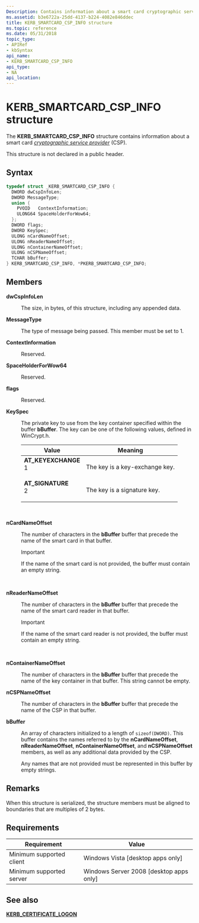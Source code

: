 ```yaml
---
Description: Contains information about a smart card cryptographic service provider (CSP).
ms.assetid: b3e6722a-25dd-4137-b224-4082e846ddec
title: KERB_SMARTCARD_CSP_INFO structure
ms.topic: reference
ms.date: 05/31/2018
topic_type: 
- APIRef
- kbSyntax
api_name: 
- KERB_SMARTCARD_CSP_INFO
api_type: 
- NA
api_location: 
---
```


# KERB\_SMARTCARD\_CSP\_INFO structure

The **KERB\_SMARTCARD\_CSP\_INFO** structure contains information about a smart card [*cryptographic service provider*](../secgloss/c-gly.md) (CSP).

This structure is not declared in a public header.

## Syntax


```C++
typedef struct _KERB_SMARTCARD_CSP_INFO {
  DWORD dwCspInfoLen;
  DWORD MessageType;
  union {
    PVOID   ContextInformation;
    ULONG64 SpaceHolderForWow64;
  };
  DWORD flags;
  DWORD KeySpec;
  ULONG nCardNameOffset;
  ULONG nReaderNameOffset;
  ULONG nContainerNameOffset;
  ULONG nCSPNameOffset;
  TCHAR bBuffer;
} KERB_SMARTCARD_CSP_INFO, *PKERB_SMARTCARD_CSP_INFO;
```



## Members

<dl> <dt>

**dwCspInfoLen**
</dt> <dd>

The size, in bytes, of this structure, including any appended data.

</dd> <dt>

**MessageType**
</dt> <dd>

The type of message being passed. This member must be set to 1.

</dd> <dt>

**ContextInformation**
</dt> <dd>

Reserved.

</dd> <dt>

**SpaceHolderForWow64**
</dt> <dd>

Reserved.

</dd> <dt>

**flags**
</dt> <dd>

Reserved.

</dd> <dt>

**KeySpec**
</dt> <dd>

The private key to use from the key container specified within the buffer **bBuffer**. The key can be one of the following values, defined in WinCrypt.h.



| Value                                                                                                                                                                                                                   | Meaning                                   |
|-------------------------------------------------------------------------------------------------------------------------------------------------------------------------------------------------------------------------|-------------------------------------------|
| <span id="AT_KEYEXCHANGE"></span><span id="at_keyexchange"></span><dl> <dt>**AT\_KEYEXCHANGE**</dt> <dt>1</dt> </dl> | The key is a key-exchange key.<br/> |
| <span id="AT_SIGNATURE"></span><span id="at_signature"></span><dl> <dt>**AT\_SIGNATURE**</dt> <dt>2</dt> </dl>       | The key is a signature key.<br/>    |



 

</dd> <dt>

**nCardNameOffset**
</dt> <dd>

The number of characters in the **bBuffer** buffer that precede the name of the smart card in that buffer.

> [!IMPORTANT]
> If the name of the smart card is not provided, the buffer must contain an empty string.

 

</dd> <dt>

**nReaderNameOffset**
</dt> <dd>

The number of characters in the **bBuffer** buffer that precede the name of the smart card reader in that buffer.

> [!IMPORTANT]
> If the name of the smart card reader is not provided, the buffer must contain an empty string.

 

</dd> <dt>

**nContainerNameOffset**
</dt> <dd>

The number of characters in the **bBuffer** buffer that precede the name of the key container in that buffer. This string cannot be empty.

</dd> <dt>

**nCSPNameOffset**
</dt> <dd>

The number of characters in the **bBuffer** buffer that precede the name of the CSP in that buffer.

</dd> <dt>

**bBuffer**
</dt> <dd>

An array of characters initialized to a length of `sizeof(DWORD)`. This buffer contains the names referred to by the **nCardNameOffset**, **nReaderNameOffset**, **nContainerNameOffset**, and **nCSPNameOffset** members, as well as any additional data provided by the CSP.

Any names that are not provided must be represented in this buffer by empty strings.

</dd> </dl>

## Remarks

When this structure is serialized, the structure members must be aligned to boundaries that are multiples of 2 bytes.

## Requirements



| Requirement | Value |
|-------------------------------------|------------------------------------------------------|
| Minimum supported client<br/> | Windows Vista \[desktop apps only\]<br/>       |
| Minimum supported server<br/> | Windows Server 2008 \[desktop apps only\]<br/> |



## See also

<dl> <dt>

[**KERB\_CERTIFICATE\_LOGON**](/windows/desktop/api/Ntsecapi/ns-ntsecapi-kerb_certificate_logon)
</dt> </dl>

 

 
